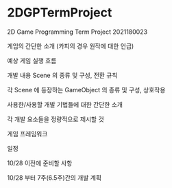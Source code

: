 # 2DGPTermProject
2D Game Programming Term Project 2021180023

게임의 간단한 소개 (카피의 경우 원작에 대한 언급)


예상 게임 실행 흐름


개발 내용
Scene 의 종류 및 구성, 전환 규칙


각 Scene 에 등장하는 GameObject 의 종류 및 구성, 상호작용


사용한/사용할 개발 기법들에 대한 간단한 소개


각 개발 요소들을 정량적으로 제시할 것


게임 프레임워크


일정

10/28 이전에 준비할 사항


10/28 부터 7주(6.5주)간의 개발 계획


